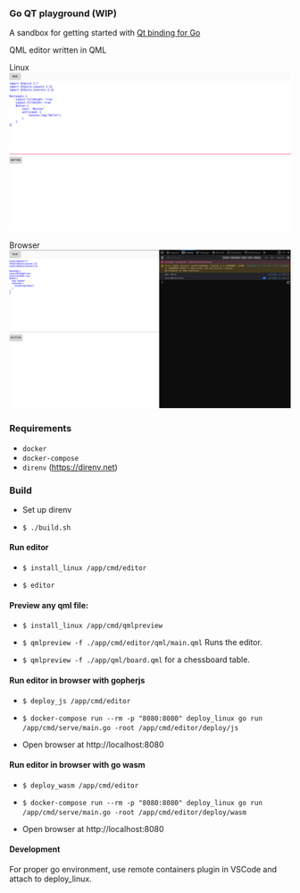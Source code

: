 ### Go QT playground (WIP)

A sandbox for getting started with [Qt binding for Go](https://github.com/therecipe/qt)

QML editor written in QML

Linux
![Linux](/screenshot.jpg "Linux")

Browser
![Browser](/screenshot-browser.jpg "Browser")

### Requirements

- `docker`
- `docker-compose`
- `direnv` (https://direnv.net)

### Build
* Set up direnv

* `$ ./build.sh`

#### Run editor
* `$ install_linux /app/cmd/editor`

* `$ editor`

#### Preview any qml file:
* `$ install_linux /app/cmd/qmlpreview`

* `$ qmlpreview -f ./app/cmd/editor/qml/main.qml` Runs the editor.

* `$ qmlpreview -f ./app/qml/board.qml` for a chessboard table.


#### Run editor in browser with gopherjs

* `$ deploy_js /app/cmd/editor`

* `$ docker-compose run --rm -p "8080:8080" deploy_linux go run /app/cmd/serve/main.go -root /app/cmd/editor/deploy/js`

* Open browser at http://localhost:8080

#### Run editor in browser with go wasm

* `$ deploy_wasm /app/cmd/editor`

* `$ docker-compose run --rm -p "8080:8080" deploy_linux go run /app/cmd/serve/main.go -root /app/cmd/editor/deploy/wasm`

* Open browser at http://localhost:8080

#### Development

For proper go environment, use remote containers plugin in VSCode and attach to deploy_linux.

